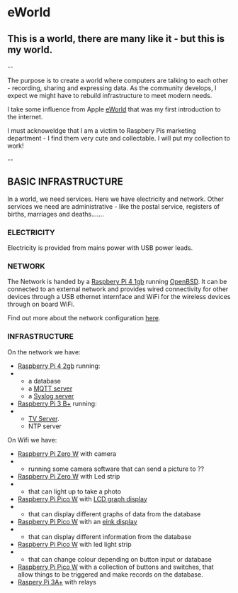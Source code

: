 # eWorld
## This is a world, there are many like it - but this is my world.

--

The purpose is to create a world where computers are talking to each other - recording, sharing and expressing data. As the community develops, I expect we might have to rebuild infrastructure to meet modern needs.

I take some influence from Apple [eWorld](https://en.wikipedia.org/wiki/EWorld) that was my first introduction to the internet.

I must acknoweldge that I am a victim to Raspbery Pis marketing department - I find them very cute and collectable. I will put my collection to work!

--

## BASIC INFRASTRUCTURE

In a world, we need services. Here we have electricity and network. Other services we need are administrative - like the postal service, registers of births, marriages and deaths.......


### ELECTRICITY
Electricity is provided from mains power with USB power leads.


### NETWORK
The Network is handed by a [Raspbery Pi 4 1gb](https://www.raspberrypi.com/products/raspberry-pi-4-model-b/specifications/)  running [OpenBSD](https://www.openbsd.org/). It can be connected to an external network and provides wired connectivity for other devices through a USB ethernet internface and WiFi for the wireless devices through on board WiFi.

Find out more about the network configuration [here](https://github.com/jackwaddington/eWorld/blob/main/OpenBSD_router_notes).


### INFRASTRUCTURE
On the network we have:

- [Raspberry Pi 4 2gb](https://www.raspberrypi.com/products/raspberry-pi-4-model-b/specifications/) running:
- - a database
  - a [MQTT server](https://en.wikipedia.org/wiki/MQTT)
  - a [Syslog server](https://en.wikipedia.org/wiki/Syslog)
- [Raspberry Pi 3 B+](https://www.raspberrypi.com/products/raspberry-pi-3-model-b-plus/) running:
- - [TV Server](https://www.raspberrypi.com/products/raspberry-pi-tv-hat/).
  - NTP server

On Wifi we have:

- [Raspberry Pi Zero W](https://www.raspberrypi.com/products/raspberry-pi-zero-w/) with camera
- - running some camera software that can send a picture to ??
- [Raspberry Pi Zero W](https://www.raspberrypi.com/products/raspberry-pi-zero-w/) with Led strip
- - that can light up to take a photo
- [Raspberry Pi Pico W]() with [LCD graph display](https://shop.pimoroni.com/products/pico-gfx-pack?variant=40414469062739)
- - that can display different graphs of data from the database
- [Raspberry Pi Pico W](https://www.raspberrypi.com/products/raspberry-pi-pico/) with an [eink display](https://shop.pimoroni.com/products/pico-inky-pack?variant=40044626051155)
- - that can display different information from the database
- [Raspberry Pi Pico W](https://www.raspberrypi.com/products/raspberry-pi-pico/) with led light strip
- - that can change colour depending on button input or database
- [Raspberry Pi Pico W](https://www.raspberrypi.com/products/raspberry-pi-pico/) with a collection of buttons and switches, that allow things to be triggered and make records on the database.
- [Raspery Pi 3A+](https://www.raspberrypi.com/products/raspberry-pi-3-model-a-plus/) with relays
